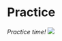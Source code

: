# Practice

*Practice time!*
![](https://www.google.hu/url?sa=i&rct=j&q=&esrc=s&source=images&cd=&cad=rja&uact=8&ved=0ahUKEwiknuypk9nWAhXK0xoKHUN2DtIQjRwIBw&url=http%3A%2F%2Fwww.indiewire.com%2F2017%2F02%2Fadventure-time-ending-cartoon-network-1201785332%2F&psig=AOvVaw2ljsymmzxZ9vqcUbHp4OnX&ust=1507281505171702)
